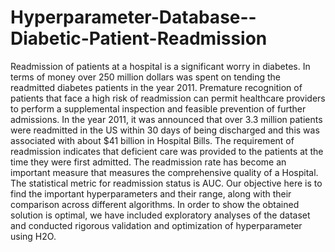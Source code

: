 # Hyperparameter-Database--Diabetic-Patient-Readmission

Readmission of patients at a hospital is a significant worry in diabetes. In terms of money over 250 million dollars was spent on tending the readmitted diabetes patients in the year 2011. Premature recognition of patients that face a high risk of readmission can permit healthcare providers to perform a supplemental inspection and feasible prevention of further admissions. In the year 2011, it was announced that over 3.3 million patients were readmitted in the US within 30 days of being discharged and this was associated with about $41 billion in Hospital Bills. The requirement of readmission indicates that deficient care was provided to the patients at the time they were first admitted. The readmission rate has become an important measure that measures the comprehensive quality of a Hospital. The statistical metric for readmission status is AUC. Our objective here is to find the important hyperparameters and their range, along with their comparison across different algorithms. In order to show the obtained solution is optimal, we have included exploratory analyses of the dataset and conducted rigorous validation and optimization of hyperparameter using H2O.
